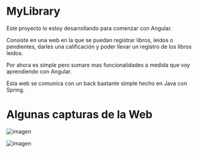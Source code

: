 # MyLibrary

Este proyecto lo estoy desarrollando para comenzar con Angular.

Consiste en una web en la que se puedan registrar libros, leidos o pendientes, darles una calificación y poder llevar un registro de los libros leidos.

Por ahora es simple pero sumare mas funcionalidades a medida que voy aprendiendo con Angular.


Esta web se comunica con un back bastante simple hecho en Java con Spring.

# Algunas capturas de la Web

![imagen](https://github.com/user-attachments/assets/90b6e0c7-b735-4f70-a0e0-4022bde6181f)

![imagen](https://github.com/user-attachments/assets/6ece1709-d3d0-40ed-910b-ba95d0f47787)

